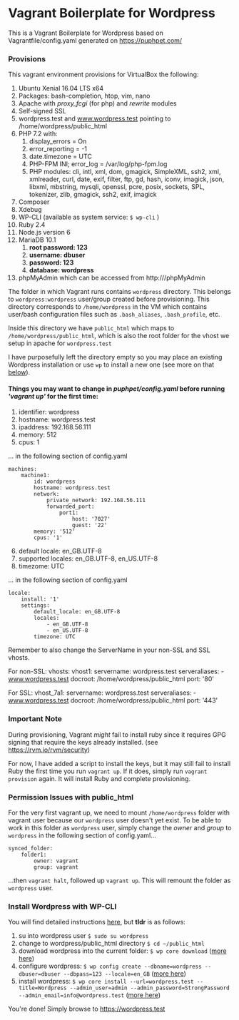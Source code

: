 # Vagrant Boilerplate for Wordpress

This is a Vagrant Boilerplate for Wordpress based on Vagrantfile/config.yaml generated on 
https://puphpet.com/

### Provisions
This vagrant environment provisions for VirtualBox the following:
1. Ubuntu Xenial 16.04 LTS x64
2. Packages: bash-completion, htop, vim, nano
3. Apache with _proxy_fcgi_ (for php) and _rewrite_ modules
4. Self-signed SSL
5. wordpress.test and www.wordpress.test pointing to /home/wordpress/public_html
6. PHP 7.2 with:
    1. display_errors = On
    2. error_reporting = -1 
    3. date.timezone = UTC
    4. PHP-FPM INI; error_log = /var/log/php-fpm.log
    5. PHP modules: cli, intl, xml, dom, gmagick, SimpleXML, ssh2, xml, xmlreader, curl, date, exif, filter, ftp, gd, hash, iconv, imagick, json, libxml, mbstring, mysqli, openssl, pcre, posix, sockets, SPL, tokenizer, zlib, gmagick, ssh2, exif, imagick
7. Composer
8. Xdebug
9. WP-CLI (available as system service: `$ wp-cli` )
10. Ruby 2.4
11. Node.js version 6
12. MariaDB 10.1
    1. **root password: 123**
    2. **username: dbuser**
    3. **password: 123**
    4. **database: wordpress**
13. phpMyAdmin which can be accessed from http://<your-ip-or-domain>/phpMyAdmin
    
The folder in which Vagrant runs contains `wordpress` directory. This belongs to 
`wordpress:wordpress` user/group created before provisioning. This directory corresponds
to `/home/wordpress` in the VM which contains user/bash configuration files such as 
`.bash_aliases`, `.bash_profile`, etc.

Inside this directory we have `public_html` which maps to `/home/wordpress/public_html`,
 which is also the root folder for the vhost we setup in apache for `wordpress.test`
 
I have purposefully left the directory empty so you may place an existing Wordpress 
installation or use `wp` to install a new one (see more on that [below](#wp-cli)).

#### Things you may want to change in _puphpet/config.yaml_ before running _'vagrant up'_ for the first time:

1. identifier: wordpress
2. hostname: wordpress.test
3. ipaddress: 192.168.56.111
4. memory: 512
5. cpus: 1

... in the following section of config.yaml

    machines:
        machine1:
            id: wordpress
            hostname: wordpress.test
            network:
                private_network: 192.168.56.111
                forwarded_port:
                    port1:
                        host: '7027'
                        guest: '22'
            memory: '512'
            cpus: '1'

6. default locale: en_GB.UTF-8
7. supported locales: en_GB.UTF-8, en_US.UTF-8
8. timezome: UTC

... in the following section of config.yaml

    locale:
        install: '1'
        settings:
            default_locale: en_GB.UTF-8
            locales:
                - en_GB.UTF-8
                - en_US.UTF-8
            timezone: UTC

Remember to also change the ServerName in your non-SSL and SSL vhosts.

For non-SSL:
    vhosts:
        vhost1:
            servername: wordpress.test
            serveraliases:
                - www.wordpress.test
            docroot: /home/wordpress/public_html
            port: '80'

For SSL:
    vhost_7a1:
        servername: wordpress.test
        serveraliases:
            - www.wordpress.test
        docroot: /home/wordpress/public_html
        port: '443'

### Important Note
During provisioning, Vagrant _might_ fail to install ruby since it requires GPG signing 
that require the keys already installed. (see https://rvm.io/rvm/security)

For now, I have added a script to install the keys, but it may still fail to install Ruby 
the first time you run `vagrant up`. If it does, simply run `vagrant provision` again. 
It will install Ruby and complete provisioning.

### Permission Issues with public_html
For the very first vagrant up, we need to mount `/home/wordpress` folder with vagrant 
user because our `wordpress` user doesn't yet exist. To be able to work in this folder as 
`wordpress` user, simply change the _owner_ and _group_ to `wordpress` in the following 
section of config.yaml...

    synced_folder:
        folder1:
            owner: vagrant
            group: vagrant
...then `vagrant halt`, followed up `vagrant up`. This will remount the folder as 
`wordpress` user.

### <a name="wp-cli"></a>Install Wordpress with WP-CLI
You will find detailed instructions [here](https://www.inmotionhosting.com/support/edu/wp-cli/getting-started/install-wordpress-using-wp-cli),
but **tldr** is as follows:
1. su into wordpress user
`$ sudo su wordpress`
2. change to wordpress/public_html directory `$ cd ~/public_html`
3. download wordpress into the current folder: `$ wp core download` ([more here](https://developer.wordpress.org/cli/commands/core/download/))
4. configure wordpress: `$ wp config create --dbname=wordpress --dbuser=dbuser --dbpass=123 --locale=en_GB` ([more here](https://developer.wordpress.org/cli/commands/config/create/))
5. install wordpress: `$ wp core install --url=wordpress.test --title=Wordpress --admin_user=admin --admin_password=StrongPassword --admin_email=info@wordpress.test` ([more here](https://developer.wordpress.org/cli/commands/core/install/))

You're done! Simply browse to https://wordpress.test